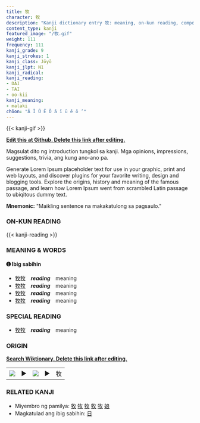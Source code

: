 ```yaml
---
title: 牧
character: 牧
description: "Kanji dictionary entry 牧: meaning, on-kun reading, compounds, origin, related kanji"
content_type: kanji
featured_image: "/牧.gif"
weight: 111
frequency: 111
kanji_grade: 9
kanji_strokes: 1
kanji_class: Jōyō
kanji_jlpt: N1
kanji_radical: 
kanji_reading: 
- DAI
- TAI
- oo-kii
kanji_meaning:
- malaki
chōon: "Ā Ī Ū Ē Ō ā ī ū ē ō ’"
---
```

[//]: # (Don't edit the line below. Kanji animated GIF code is automatically generated.)
{{< kanji-gif >}}

[//]: # (Edit below this line.)

**[Edit this at Github. Delete this link after editing.](https://github.com/tim0g/tim/tree/main/content/kanji/牧/index.md)**

Magsulat dito ng introduction tungkol sa kanji. Mga opinions, impressions, suggestions, trivia, ang kung ano-ano pa.

Generate Lorem Ipsum placeholder text for use in your graphic, print and web layouts, and discover plugins for your favorite writing, design and blogging tools. Explore the origins, history and meaning of the famous passage, and learn how Lorem Ipsum went from scrambled Latin passage to ubiqitous dummy text.
 
**Mnemonic:** "Maikling sentence na makakatulong sa pagsaulo."

### ON-KUN READING

[//]: # (Don't edit the line below. ON-KUN READING code is automatically generated.)
{{< kanji-reading >}}

### MEANING & WORDS

#### ➊ **Ibig sabihin**
  - [牧](../牧)[牧](../牧)　***reading***　meaning
  - [牧](../牧)[牧](../牧)　***reading***　meaning
  - [牧](../牧)[牧](../牧)　***reading***　meaning
  - [牧](../牧)[牧](../牧)　***reading***　meaning

### SPECIAL READING
  - [牧](../牧)[牧](../牧)　***reading***　meaning

### ORIGIN

**[Search Wiktionary. Delete this link after editing.](https://wiktionary.org/wiki/牧)**
<table class="kanji-table"><tr><td>
<img src="60px-牧-bronze.svg.png">
</td><td>▶</td><td>
<img src="60px-牧-oracle.svg.png">
</td><td>▶</td>
<td class="kanji-origin">牧</td>
</tr></table>

### RELATED KANJI
- Miyembro ng pamilya: [牧](../牧) [牧](../牧) [牧](../牧) [牧](../牧) [牧](../牧) [娘](../娘)
- Magkatulad ang ibig sabihin: [日](../日)
